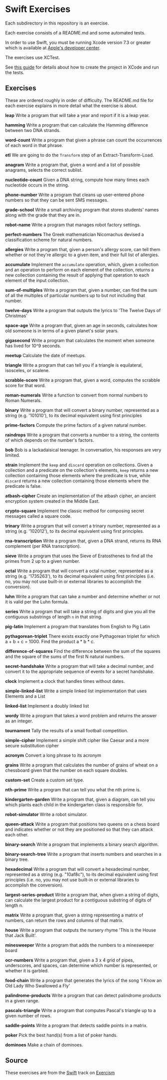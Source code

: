 # Swift Exercises

Each subdirectory in this repository is an exercise.

Each exercise consists of a README.md and some automated tests.

In order to use Swift, you must be running Xcode version 7.3 or greater which is available at [Apple's developer center][appledev].

[appledev]: https://developer.apple.com/xcode/downloads/

The exercises use XCTest.

See [this guide][exercism-xcode-swift] for details about how to create the project in XCode and run the tests.

[exercism-xcode-swift]: https://github.com/exercism/xswift/blob/master/docs/TESTS.md



## Exercises

These are ordered roughly in order of difficulty.
The README.md file for each exercise explains in more detail what the exercise is about.

  **leap**
  Write a program that will take a year and report if it is a leap year.

  **hamming**
  Write a program that can calculate the Hamming difference between two DNA strands.

  **word-count**
  Write a program that given a phrase can count the occurrences of each word in that phrase.

  **etl**
  We are going to do the `Transform` step of an Extract-Transform-Load.

  **anagram**
  Write a program that, given a word and a list of possible anagrams, selects the correct sublist.

  **nucleotide-count**
  Given a DNA string, compute how many times each nucleotide occurs in the string.

  **phone-number**
  Write a program that cleans up user-entered phone numbers so that they can be sent SMS messages.

  **grade-school**
  Write a small archiving program that stores students' names along with the grade that they are in.

  **robot-name**
  Write a program that manages robot factory settings.

  **perfect-numbers**
  The Greek mathematician Nicomachus devised a classification scheme for natural numbers.

  **allergies**
  Write a program that, given a person's allergy score, can tell them whether or not they're allergic to a given item, and their full list of allergies.

  **accumulate**
  Implement the `accumulate` operation, which, given a collection and an operation to perform on each element of the collection, returns a new collection containing the result of applying that operation to each element of the input collection.

  **sum-of-multiples**
  Write a program that, given a number, can find the sum of all the multiples of particular numbers up to but not including that number.

  **twelve-days**
  Write a program that outputs the lyrics to 'The Twelve Days of Christmas'

  **space-age**
  Write a program that, given an age in seconds, calculates how old someone is in terms of a given planet's solar years.

  **gigasecond**
  Write a program that calculates the moment when someone has lived for 10^9 seconds.

  **meetup**
  Calculate the date of meetups.

  **triangle**
  Write a program that can tell you if a triangle is equilateral, isosceles, or scalene.

  **scrabble-score**
  Write a program that, given a word, computes the scrabble score for that word.

  **roman-numerals**
  Write a function to convert from normal numbers to Roman Numerals.

  **binary**
  Write a program that will convert a binary number, represented as a string (e.g. '101010'), to its decimal equivalent using first principles

  **prime-factors**
  Compute the prime factors of a given natural number.

  **raindrops**
  Write a program that converts a number to a string, the contents of which depends on the number's factors.

  **bob**
  Bob is a lackadaisical teenager. In conversation, his responses are very limited.

  **strain**
  Implement the `keep` and `discard` operation on collections. Given a collection and a predicate on the collection's elements, `keep` returns a new collection containing those elements where the predicate is true, while `discard` returns a new collection containing those elements where the predicate is false.

  **atbash-cipher**
  Create an implementation of the atbash cipher, an ancient encryption system created in the Middle East.

  **crypto-square**
  Implement the classic method for composing secret messages called a square code.

  **trinary**
  Write a program that will convert a trinary number, represented as a string (e.g. '102012'), to its decimal equivalent using first principles.

  **rna-transcription**
  Write a program that, given a DNA strand, returns its RNA complement (per RNA transcription).

  **sieve**
  Write a program that uses the Sieve of Eratosthenes to find all the primes from 2 up to a given number.

  **octal**
  Write a program that will convert a octal number, represented as a string (e.g. '1735263'), to its decimal equivalent using first principles (i.e. no, you may not use built-in or external libraries to accomplish the conversion).

  **luhn**
  Write a program that can take a number and determine whether or not it is valid per the Luhn formula.

  **series**
  Write a program that will take a string of digits and give you all the contiguous substrings of length `n` in that string.

  **pig-latin**
  Implement a program that translates from English to Pig Latin

  **pythagorean-triplet**
  There exists exactly one Pythagorean triplet for which a + b + c = 1000. Find the product a * b * c.

  **difference-of-squares**
  Find the difference between the sum of the squares and the square of the sums of the first N natural numbers.

  **secret-handshake**
  Write a program that will take a decimal number, and convert it to the appropriate sequence of events for a secret handshake.

  **clock**
  Implement a clock that handles times without dates.

  **simple-linked-list**
  Write a simple linked list implementation that uses Elements and a List

  **linked-list**
  Implement a doubly linked list

  **wordy**
  Write a program that takes a word problem and returns the answer as an integer.

  **tournament**
  Tally the results of a small football competition.

  **simple-cipher**
  Implement a simple shift cipher like Caesar and a more secure substitution cipher

  **acronym**
  Convert a long phrase to its acronym

  **grains**
  Write a program that calculates the number of grains of wheat on a chessboard given that the number on each square doubles.

  **custom-set**
  Create a custom set type.

  **nth-prime**
  Write a program that can tell you what the nth prime is.

  **kindergarten-garden**
  Write a program that, given a diagram, can tell you which plants each child in the kindergarten class is responsible for.

  **robot-simulator**
  Write a robot simulator.

  **queen-attack**
  Write a program that positions two queens on a chess board and indicates whether or not they are positioned so that they can attack each other.

  **binary-search**
  Write a program that implements a binary search algorithm.

  **binary-search-tree**
  Write a program that inserts numbers and searches in a binary tree.

  **hexadecimal**
  Write a program that will convert a hexadecimal number, represented as a string (e.g. "10af8c"), to its decimal equivalent using first principles (i.e. no, you may not use built-in or external libraries to accomplish the conversion).

  **largest-series-product**
  Write a program that, when given a string of digits, can calculate the largest product for a contiguous substring of digits of length n.

  **matrix**
  Write a program that, given a string representing a matrix of numbers, can return the rows and columns of that matrix.

  **house**
  Write a program that outputs the nursery rhyme 'This is the House that Jack Built'.

  **minesweeper**
  Write a program that adds the numbers to a minesweeper board

  **ocr-numbers**
  Write a program that, given a 3 x 4 grid of pipes, underscores, and spaces, can determine which number is represented, or whether it is garbled.

  **food-chain**
  Write a program that generates the lyrics of the song 'I Know an Old Lady Who Swallowed a Fly'

  **palindrome-products**
  Write a program that can detect palindrome products in a given range.

  **pascals-triangle**
  Write a program that computes Pascal's triangle up to a given number of rows.

  **saddle-points**
  Write a program that detects saddle points in a matrix.

  **poker**
  Pick the best hand(s) from a list of poker hands.

  **dominoes**
  Make a chain of dominoes.


## Source

These exercises are from the [Swift][swift] track on [Exercism][exercism]

[exercism]: http://exercism.io
[swift]: http://exercism.io/languages/swift
